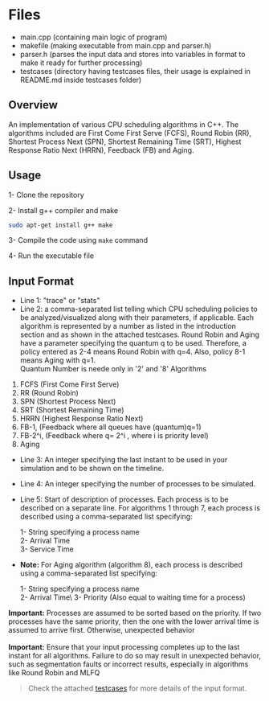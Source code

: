 # Files #
- main.cpp  (containing main logic of program)
- makefile  (making executable from main.cpp and parser.h)
- parser.h  (parses the input data and stores into variables in format to make it ready for further processing)
- testcases (directory having testcases files, their usage is explained in README.md inside testcases folder)

## Overview ##
An implementation of various CPU scheduling algorithms in C++. The algorithms included are First Come First Serve (FCFS), Round Robin (RR), Shortest Process Next (SPN), Shortest Remaining Time (SRT), Highest Response Ratio Next (HRRN), Feedback (FB) and Aging.

## Usage ##
1- Clone the repository

2- Install g++ compiler and make
```bash
sudo apt-get install g++ make
```
3- Compile the code using `make` command

4- Run the executable file

## Input Format ##
- Line 1: "trace" or "stats"
- Line 2: a comma-separated list telling which CPU scheduling policies to be analyzed/visualized along with
their parameters, if applicable. Each algorithm is represented by a number as listed in the
introduction section and as shown in the attached testcases.
Round Robin and Aging have a parameter specifying the quantum q to be used. Therefore, a policy
entered as 2-4 means Round Robin with q=4. Also, policy 8-1 means Aging with q=1. <br>
Quantum Number is neede only in '2' and '8' Algorithms
 1. FCFS (First Come First Serve)
 2. RR (Round Robin)
 3. SPN (Shortest Process Next)
 4. SRT (Shortest Remaining Time)
 5. HRRN (Highest Response Ratio Next)
 6. FB-1, (Feedback where all queues have (quantum)q=1)
 7. FB-2^i, (Feedback where q= 2^i , where i is priority level)
 8. Aging
- Line 3: An integer specifying the last instant to be used in your simulation and to be shown on the timeline.
- Line 4: An integer specifying the number of processes to be simulated.
- Line 5: Start of description of processes. Each process is to be described on a separate line. For algorithms 1 through 7, each process is described using a comma-separated list specifying:

    1- String specifying a process name\
    2- Arrival Time\
    3- Service Time

- **Note:** For Aging algorithm (algorithm 8), each process is described using a comma-separated list specifying:

    1- String specifying a process name\
    2- Arrival Time\ 
    3- Priority (Also equal to waiting time for a process)

**Important:** Processes are assumed to be sorted based on the priority. If two processes have the same priority, then the one with the lower arrival time is assumed to arrive first. Otherwise, unexpected behavior <br> <br>
**Important:** Ensure that your input processing completes up to the last instant for all algorithms. Failure to do so may result in unexpected behavior, such as segmentation faults or incorrect results, especially in algorithms like Round Robin and MLFQ

> Check the attached [testcases](https://github.com/NITINSPATEL/Projects/tree/main/CPUprocessScheduler/testcases) for more details of the input format.

